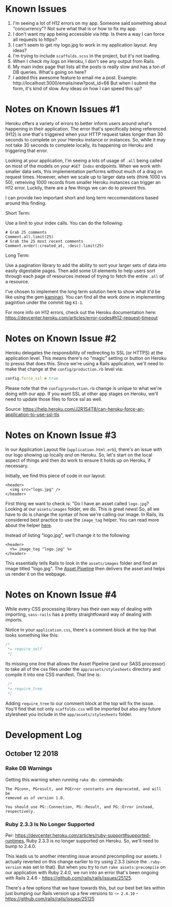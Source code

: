 # Known Issues

  1. I'm seeing a lot of H12 errors on my app. Someone said something about "concurrency"? Not sure what that is or how to fix my app.
  2. I don't want my app being accessible via http. Is there a way I can force all requests to https?
  3. I can't seem to get my logo.jpg to work in my application layout. Any ideas?
  4. I'm trying to include `scaffolds.scss` in the project, but it's not loading.
  5. When I check my logs on Heroku, I don't see any output from Rails.
  6. My main index page that lists all the posts is really slow and has a ton of DB queries. What's going on here?
  7. I added this awesome feature to email me a post. Example: http://localhost:3000/emails/new?post_id=66  But when I submit the form, it's kind of slow. Any ideas on how I can speed this up?

# Notes on Known Issues #1

Heroku offers a variety of errors to better inform users around what's happening in their application. The error that's specifically being referenced (H12) is one that's triggered when your HTTP request takes longer than 30 seconds to complete on your Heroku instance or instances. So, while it may not take 30 seconds to complete locally, its happening on Heroku and triggering that error.

Looking at your application, I'm seeing a lots of usage of `.all` being called on most of the models on your `#GET Index` endpoints. When we work with smaller data sets, this implementation performs without much of a drag on request times. However, when we scale up to larger data sets (think 1000 vs 50), retreiving 1000 records from smaller Heroku instances can trigger an H12 error. Luckily, there are a few things we can do to prevent this.

I can provide two important short and long term reccomendations based around this finding.

Short Term: 

Use a limit to your index calls. You can do the following:

```
# Grab 25 comments
Comment.all.limit(25)
# Grab the 25 most recent comments
Comment.order(:created_at, :desc).limit(25)
```

Long Term:

Use a pagination library to add the ability to sort your larger sets of data into easily digestable pages. Then add some UI elements to help users sort through each page of resources instead of trying to fetch the entire `.all` of a resource. 

I've chosen to implement the long term solution here to show what it'd be like using the gem [kaminari](https://github.com/kaminari/kaminari). You can find all the work done in implementing pagintion under the commit tag `KI-1`.

For more info on H12 errors, check out the Heroku documentation here: https://devcenter.heroku.com/articles/error-codes#h12-request-timeout

# Notes on Known Issue #2

Heroku delegates the responsibility of redirecting to SSL (or HTTPS) at the application level. This means there's no "magic" setting or button on Heroku to presss that does this. Since we're using a Rails application, we'll need to make that change at the `config/production.rb` level via:

```ruby
config.force_ssl = true
```

Please note that the `config/production.rb` change is unique to what we're doing with our app. If you want SSL at other app stages on Heroku, we'll need to update those files to force ssl as well.

Source: https://help.heroku.com/J2R1S4T8/can-heroku-force-an-application-to-use-ssl-tls

# Notes on Known Issue #3

In our Application Layout file (`application.html.erb`), there's an issue with our logo showing up locally _and_ on Heroku. So, let's start on the local aspect of things and then do work to ensure it holds up on Heroku, if necessary.

Initially, we find this piece of code in our layout:

```
<header>
  <img src="logo.jpg" />
</header>
```

First thing we want to check is: "Do I have an asset called `logo.jpg`? Looking at our `assets/images` folder, we do. This is great news! So, all we have to do is change the syntax of how we're calling our image. In Rails, its considered best practice to use the `image_tag` helper. You can read more about the helper [here](https://api.rubyonrails.org/classes/ActionView/Helpers/AssetTagHelper.html). 

Instead of listing "logo.jpg", we'll change it to the following:

```
<header>
  <%= image_tag "logo.jpg" %>
</header>
```

This essentially tells Rails to look in the `assets/images` folder and find an image titled "logo.jpg". The [Asset Pipeline](https://guides.rubyonrails.org/asset_pipeline.html) then delivers the asset and helps us render it on the webpage.

# Notes on Known Issue #4

While every CSS processing library has their own way of dealing with importing, `sass-rails` has a pretty straightfoward way of dealing with imports.

Notice in your `application.css`, there's a comment block at the top that looks something like this:

```css
/*
 *= require_self
 */
```

Its missing one line that allows the Asset Pipeline (and our SASS processor) to take all of the css files under the `app/assets/stylesheets` directory and compile it into one CSS manifest. That line is:

```css
 /*
 *= require_tree
 */
```

Adding `require_tree` to our comment block at the top will fix the issue. You'll find that not only `scaffolds.css` will be imported but also any future stylesheet you include in the `app/assets/stylesheets` folder.

# Development Log

## October 12 2018

### Rake DB Warnings

Getting this warning when running `rake db:` commands:

```
The PGconn, PGresult, and PGError constants are deprecated, and will be
removed as of version 1.0.

You should use PG::Connection, PG::Result, and PG::Error instead, respectively.
```

### Ruby 2.3.3 Is No Longer Supported

Per: https://devcenter.heroku.com/articles/ruby-support#supported-runtimes, Ruby 2.3.3 is no longer supported on Heroku. So, we'll need to bump to 2.4.0.

This leads us to another intersting issue around precompiling our assets. I actually reverted on this change earlier to try using 2.3.3 (since the `.ruby-version` was set to that). But when you try to run `rake assets:precompile` on our application with Ruby 2.4.0, we run into an error that's been ongoing with Rails 2.4.6 - https://github.com/rails/rails/issues/25125. 

There's a few options that we have towards this, but our best bet lies within just bumping our Rails version up a few versions to `~> 2.4.10` - https://github.com/rails/rails/issues/25125

